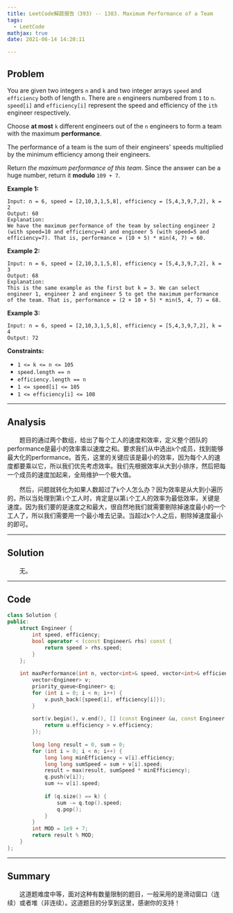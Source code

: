 ```yaml
---
title: LeetCode解题报告（393) -- 1383. Maximum Performance of a Team
tags:
  - LeetCode
mathjax: true
date: 2021-06-14 14:20:11

---
```


## Problem

You are given two integers `n` and `k` and two integer arrays `speed` and `efficiency` both of length `n`. There are `n` engineers numbered from `1` to `n`. `speed[i]` and `efficiency[i]` represent the speed and efficiency of the `ith` engineer respectively.

Choose **at most** `k` different engineers out of the `n` engineers to form a team with the maximum **performance**.

The performance of a team is the sum of their engineers' speeds multiplied by the minimum efficiency among their engineers.

Return *the maximum performance of this team*. Since the answer can be a huge number, return it **modulo** `109 + 7`.

<!-- more -->

**Example 1:**

```
Input: n = 6, speed = [2,10,3,1,5,8], efficiency = [5,4,3,9,7,2], k = 2
Output: 60
Explanation: 
We have the maximum performance of the team by selecting engineer 2 (with speed=10 and efficiency=4) and engineer 5 (with speed=5 and efficiency=7). That is, performance = (10 + 5) * min(4, 7) = 60.
```

**Example 2:**

```
Input: n = 6, speed = [2,10,3,1,5,8], efficiency = [5,4,3,9,7,2], k = 3
Output: 68
Explanation:
This is the same example as the first but k = 3. We can select engineer 1, engineer 2 and engineer 5 to get the maximum performance of the team. That is, performance = (2 + 10 + 5) * min(5, 4, 7) = 68.
```

**Example 3:**

```
Input: n = 6, speed = [2,10,3,1,5,8], efficiency = [5,4,3,9,7,2], k = 4
Output: 72
```



**Constraints:**

- `1 <= k <= n <= 105`
- `speed.length == n`
- `efficiency.length == n`
- `1 <= speed[i] <= 105`
- `1 <= efficiency[i] <= 108`

------

## Analysis

&emsp;&emsp;题目的通过两个数组，给出了每个工人的速度和效率，定义整个团队的performance是最小的效率乘以速度之和。要求我们从中选出`k`个成员，找到能够最大化的performance。首先，这里的关键应该是最小的效率，因为每个人的速度都要乘以它，所以我们优先考虑效率。我们先根据效率从大到小排序，然后把每一个成员的速度加起来，全局维护一个极大值。

&emsp;&emsp;然后，问题就转化为如果人数超过了`k`个人怎么办？因为效率是从大到小遍历的，所以当处理到第`i`个工人时，肯定是以第`i`个工人的效率为最低效率，关键是速度。因为我们要的是速度之和最大，很自然地我们就需要剔除掉速度最小的一个工人了，所以我们需要用一个最小堆去记录。当超过`k`个人之后，剔除掉速度最小的即可。

------

## Solution

&emsp;&emsp;无。

------

## Code

```c++
class Solution {
public:
    struct Engineer {
        int speed, efficiency;
        bool operator < (const Engineer& rhs) const {
            return speed > rhs.speed;
        }
    };
    
    int maxPerformance(int n, vector<int>& speed, vector<int>& efficiency, int k) {
        vector<Engineer> v;
        priority_queue<Engineer> q;
        for (int i = 0; i < n; i++) {
            v.push_back({speed[i], efficiency[i]});
        }
        
        sort(v.begin(), v.end(), [] (const Engineer &u, const Engineer &v) {
            return u.efficiency > v.efficiency;
        });
        
        long long result = 0, sum = 0;
        for (int i = 0; i < n; i++) {
            long long minEfficiency = v[i].efficiency;
            long long sumSpeed = sum + v[i].speed;
            result = max(result, sumSpeed * minEfficiency);
            q.push(v[i]);
            sum += v[i].speed;
            
            if (q.size() == k) {
                sum -= q.top().speed;
                q.pop();
            }
        }
        int MOD = 1e9 + 7;
        return result % MOD;
    }
};
```

------

## Summary

&emsp;&emsp;这道题难度中等，面对这种有数量限制的题目，一般采用的是滑动窗口（连续）或者堆（非连续）。这道题目的分享到这里，感谢你的支持！
